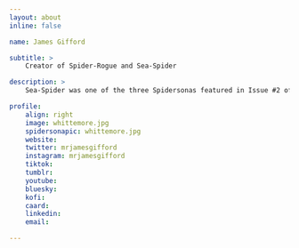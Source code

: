 ```yaml
---
layout: about
inline: false

name: James Gifford

subtitle: >
    Creator of Spider-Rogue and Sea-Spider

description: >
    Sea-Spider was one of the three Spidersonas featured in Issue #2 of Spider-Verse (2019-2020).

profile: 
    align: right
    image: whittemore.jpg
    spidersonapic: whittemore.jpg
    website: 
    twitter: mrjamesgifford
    instagram: mrjamesgifford
    tiktok: 
    tumblr: 
    youtube: 
    bluesky: 
    kofi: 
    caard: 
    linkedin: 
    email: 

---
```


<!-- longer bio here -->
